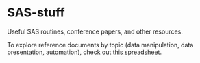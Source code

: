 # SAS-stuff
Useful SAS routines, conference papers, and other resources.

To explore reference documents by topic (data manipulation, data presentation, automation), check out [this spreadsheet](https://github.com/Viridans/SAS-stuff/blob/main/references/pdfs%20by%20task.xlsx).
